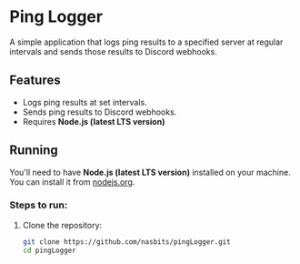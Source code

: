 # Ping Logger

A simple application that logs ping results to a specified server at regular intervals and sends those results to Discord webhooks.

## Features
- Logs ping results at set intervals.
- Sends ping results to Discord webhooks.
- Requires **Node.js (latest LTS version)**
## Running

You'll need to have **Node.js (latest LTS version)** installed on your machine. You can install it from [nodejs.org](https://nodejs.org/).

### Steps to run:

1. Clone the repository:

   ```bash
   git clone https://github.com/nasbits/pingLogger.git
   cd pingLogger
